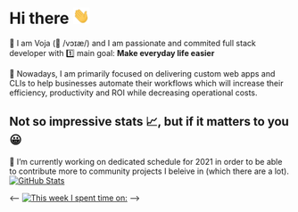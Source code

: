 # Hi there  <img src="https://raw.githubusercontent.com/vpetkovic/vpetkovic/main/wave.gif" width="30px">

🧑 I am Voja (👅 /vɔɪæ/) and I am passionate and commited full stack  developer with 1️⃣ main goal: **Make everyday life easier**  

📅 Nowadays, I am primarily focused on delivering custom web apps and CLIs to help businesses automate their workflows which will increase their efficiency, productivity and ROI while decreasing operational costs.

## Not so impressive stats 📈, but if it matters to you 😀
🔭 I’m currently working on dedicated schedule for 2021 in order to be able to contribute more to community projects I beleive in (which there are a lot).  
[![GitHub Stats](https://github-readme-stats.vercel.app/api?username=vpetkovic&count_private=true&show_icons=true&hide=stars&theme=highcontrast)](https://github.com/anuraghazra/github-readme-stats)

<-- [![This week I spent time on:](https://github-readme-stats.vercel.app/api/wakatime?username=vpetkovic)](https://github.com/anuraghazra/github-readme-stats) -->

<!--
**vpetkovic/vpetkovic** is a ✨ _special_ ✨ repository because its `README.md` (this file) appears on your GitHub profile.

Here are some ideas to get you started:

- 🔭 I’m currently working on ...
- 🌱 I’m currently learning ...
- 👯 I’m looking to collaborate on ...
- 🤔 I’m looking for help with ...
- 💬 Ask me about ...
- 📫 How to reach me: ...
- 😄 Pronouns: ...
- ⚡ Fun fact: ...
-->
